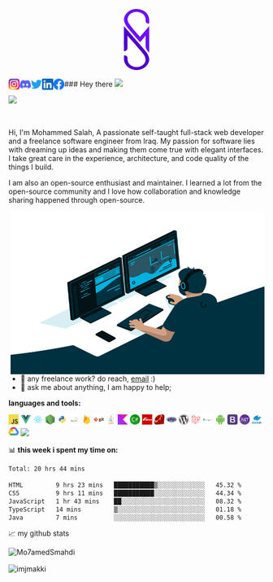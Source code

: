 <p align="center"> <img src="https://raw.githubusercontent.com/Mo7amedSMahdi/Mo7amedSMahdi/main/assets/logo.png" width="50" height="120" alt="Mo7amedSmahdi" /></p>
 ### Hey there <img src="https://media.giphy.com/media/hvRJCLFzcasrR4ia7z/giphy.gif" width="25px"> 
<a href="https://www.instagram.com/mohamed.s.mahdi/">
  <img align="left" alt="Mohammed's Instagram" width="22px" src="https://raw.githubusercontent.com/Mo7amedSMahdi/Mo7amedSMahdi/main/assets/instagram.png" />
</a>
<a href="https://discord.gg/mo7ammed.salah#9572">
  <img align="left" alt="Mohammed's Discord" width="22px" src="https://raw.githubusercontent.com/Mo7amedSMahdi/Mo7amedSMahdi/99a4c9b460e931c487f57ff92be6b86130f9d49a/assets/discord.svg" />
</a>
<a href="https://twitter.com/devMo7amed">
  <img align="left" alt="Mohammed Salah | Twitter" width="22px" src="https://raw.githubusercontent.com/Mo7amedSMahdi/Mo7amedSMahdi/99a4c9b460e931c487f57ff92be6b86130f9d49a/assets/twitter.svg" />
</a>
<a href="https://www.linkedin.com/in/mohammed-mahdi-b20340162/">
  <img align="left" alt="Mohammeds's LinkedIN" width="22px" src="https://raw.githubusercontent.com/Mo7amedSMahdi/Mo7amedSMahdi/fb2ef083e2c16e5e7c59a205beb990f535ce1544/assets/linkedin.svg" />
</a>
<a href="https://www.facebook.com/Mo7ammed.salah1/">
  <img align="left" alt="Mohammeds's Facebook" width="22px" src="https://raw.githubusercontent.com/Mo7amedSMahdi/Mo7amedSMahdi/99a4c9b460e931c487f57ff92be6b86130f9d49a/assets/facebook.svg" />
</a>

![](https://visitor-badge.glitch.me/badge?page_id=Mo7amedSmahdi.Mo7amedSMahdi)

<br />

Hi, I'm Mohammed Salah, A passionate self-taught full-stack web developer and a freelance software engineer from Iraq. My passion for software lies with dreaming up ideas and making them come true with elegant interfaces. I take great care in the experience, architecture, and code quality of the things I build.

I am also an open-source enthusiast and maintainer. I learned a lot from the open-source community and I love how collaboration and knowledge sharing happened through open-source.

  <img align="right" alt="GIF" src="https://raw.githubusercontent.com/Mo7amedSMahdi/Mo7amedSMahdi/main/assets/code.gif" width="500" height="320" />
  
- 💼 any freelance work? do reach, [email](mailto:mo7ammed.salah@outlook.com) :)
- 💬 ask me about anything, I am happy to help;

**languages and tools:**  

<code><img height="20" src="https://raw.githubusercontent.com/github/explore/80688e429a7d4ef2fca1e82350fe8e3517d3494d/topics/javascript/javascript.png"></code>
<code><img height="20" src="https://raw.githubusercontent.com/github/explore/80688e429a7d4ef2fca1e82350fe8e3517d3494d/topics/vue/vue.png"></code>
<code><img height="20" src="https://raw.githubusercontent.com/github/explore/80688e429a7d4ef2fca1e82350fe8e3517d3494d/topics/react/react.png"></code>
<code><img height="20" src="https://raw.githubusercontent.com/github/explore/80688e429a7d4ef2fca1e82350fe8e3517d3494d/topics/nodejs/nodejs.png"></code>
<code><img height="20" src="https://raw.githubusercontent.com/github/explore/80688e429a7d4ef2fca1e82350fe8e3517d3494d/topics/python/python.png"></code>
<code><img height="20" src="https://raw.githubusercontent.com/github/explore/80688e429a7d4ef2fca1e82350fe8e3517d3494d/topics/mysql/mysql.png"></code>
<code><img height="20" src="https://raw.githubusercontent.com/github/explore/80688e429a7d4ef2fca1e82350fe8e3517d3494d/topics/firebase/firebase.png"></code>
<code><img height="20" src="https://raw.githubusercontent.com/github/explore/80688e429a7d4ef2fca1e82350fe8e3517d3494d/topics/git/git.png"></code>
<code><img height="20" src="https://raw.githubusercontent.com/github/explore/80688e429a7d4ef2fca1e82350fe8e3517d3494d/topics/java/java.png"></code>
<code><img height="20" src="https://raw.githubusercontent.com/github/explore/80688e429a7d4ef2fca1e82350fe8e3517d3494d/topics/kotlin/kotlin.png"></code>
<code><img height="20" src="https://raw.githubusercontent.com/github/explore/80688e429a7d4ef2fca1e82350fe8e3517d3494d/topics/csharp/csharp.png"></code>
<code><img height="20" src="https://raw.githubusercontent.com/github/explore/80688e429a7d4ef2fca1e82350fe8e3517d3494d/topics/rails/rails.png"></code>
<code><img height="20" src="https://raw.githubusercontent.com/github/explore/80688e429a7d4ef2fca1e82350fe8e3517d3494d/topics/ruby/ruby.png"></code>
<code><img height="20" src="https://raw.githubusercontent.com/github/explore/80688e429a7d4ef2fca1e82350fe8e3517d3494d/topics/php/php.png"></code>
<code><img height="20" src="https://raw.githubusercontent.com/github/explore/80688e429a7d4ef2fca1e82350fe8e3517d3494d/topics/wordpress/wordpress.png"></code>
<code><img height="20" src="https://raw.githubusercontent.com/github/explore/80688e429a7d4ef2fca1e82350fe8e3517d3494d/topics/laravel/laravel.png"></code>
<code><img height="20" src="https://raw.githubusercontent.com/github/explore/80688e429a7d4ef2fca1e82350fe8e3517d3494d/topics/mongodb/mongodb.png"></code>
<code><img height="20" src="https://raw.githubusercontent.com/github/explore/80688e429a7d4ef2fca1e82350fe8e3517d3494d/topics/android/android.png"></code>
<code><img height="20" src="https://raw.githubusercontent.com/github/explore/80688e429a7d4ef2fca1e82350fe8e3517d3494d/topics/bootstrap/bootstrap.png"></code>
<code><img height="20" src="https://raw.githubusercontent.com/github/explore/93d8a67084f94b2a444e510199a6e7622e5b09a3/topics/dotnet/dotnet.png"></code>
<code><img height="20" src="https://raw.githubusercontent.com/github/explore/80688e429a7d4ef2fca1e82350fe8e3517d3494d/topics/docker/docker.png"></code>
<code><img height="20" src="https://raw.githubusercontent.com/github/explore/08e8077e6cd7375c007c6fd6ac8cced5d7738494/topics/google-cloud/google-cloud.png"></code>
<code><img height="20" src="https://avatars.githubusercontent.com/u/4314092?s=200&v=4"></code>

📊 **this week i spent my time on:**
<!--START_SECTION:waka-->
```text
Total: 20 hrs 44 mins

HTML         9 hrs 23 mins   ███████████▒░░░░░░░░░░░░░   45.32 % 
CSS          9 hrs 11 mins   ███████████░░░░░░░░░░░░░░   44.34 % 
JavaScript   1 hr 43 mins    ██░░░░░░░░░░░░░░░░░░░░░░░   08.32 % 
TypeScript   14 mins         ▒░░░░░░░░░░░░░░░░░░░░░░░░   01.18 % 
Java         7 mins          ░░░░░░░░░░░░░░░░░░░░░░░░░   00.58 % 
```
<!--END_SECTION:waka-->


📈 my github stats

<p> <img src="https://github-readme-stats.vercel.app/api?username=mo7amedsmahdi&show_icons=true&theme=gotham" alt="Mo7amedSmahdi" />

<p><img align="center" src="https://github-readme-streak-stats.herokuapp.com/?user=Mo7amedSMahdi&" alt="imjmakki" /></p>



